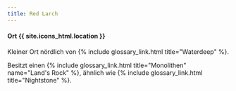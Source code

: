```yaml
---
title: Red Larch
---
```


#### Ort  {{ site.icons_html.location }}

Kleiner Ort nördlich von {% include glossary_link.html title="Waterdeep" %}.

Besitzt einen {% include glossary_link.html title="Monolithen" name="Land's Rock" %}, ähnlich
wie {% include glossary_link.html title="Nightstone" %}.
